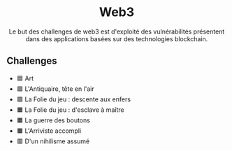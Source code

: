 <div align="center">
  <h1>Web3</h1>
  <p>
    Le but des challenges de web3 est d'exploité des vulnérabilités présentent dans des applications basées sur des technologies blockchain.
  </p>
</div>

## Challenges
- 🟦 Art
- 🟩 L'Antiquaire, tête en l'air
- 🟩 La Folie du jeu : descente aux enfers
- 🟧 La Folie du jeu : d'esclave à maître
- 🟧 La guerre des boutons
- 🟧 L'Arriviste accompli
- 🟥 D'un nihilisme assumé
